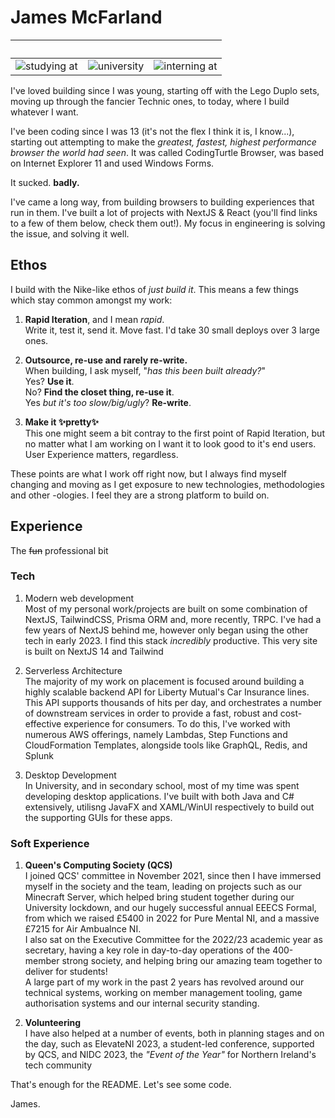 # James McFarland

&nbsp;| &nbsp; | &nbsp;
:-------:|:-------:|:-------:
![studying at](https://img.shields.io/badge/studying_at-qub-red) |   ![university](https://img.shields.io/badge/year-placement-blue) | ![interning at](https://img.shields.io/badge/interning_at-liberty_IT-yellow)


I've loved building since I was young, starting off with the Lego Duplo sets, moving up through the fancier Technic ones, to today, where I build whatever I want.

I've been coding since I was 13 (it's not the flex I think it is, I know...), starting out attempting to make the *greatest, fastest, highest performance browser the world had seen*. It was called CodingTurtle Browser, was based on Internet Explorer 11 and used Windows Forms.

It sucked. **badly.**

I've came a long way, from building browsers to building experiences that run in them. I've built a lot of projects with NextJS & React (you'll find links to a few of them below, check them out!). My focus in engineering is solving the issue, and solving it well. 

## Ethos

I build with the Nike-like ethos of *just build it*. This means a few things which stay common amongst my work: 

1. **Rapid Iteration**, and I mean *rapid*.\
 Write it, test it, send it. Move fast. I'd take 30 small deploys over 3 large ones.

2. **Outsource, re-use and rarely re-write.** \
When building, I ask myself, "*has this been built already?*"\
    Yes? **Use it**.\
    No? **Find the closet thing, re-use it**. \
    Yes *but it's too slow/big/ugly*? **Re-write**.

3. **Make it ✨pretty✨** \
    This one might seem a bit contray to the first point of Rapid Iteration, but no matter what I am working on I want it to look good to it's end users. User Experience matters, regardless.


These points are what I work off right now, but I always find myself changing and moving as I get exposure to new technologies, methodologies and other -ologies. I feel they are a strong platform to build on.

## Experience

The ~~fun~~ professional bit

### Tech

1. Modern web development \
    Most of my personal work/projects are built on some combination of NextJS, TailwindCSS, Prisma ORM and, more recently, TRPC. I've had a few years of NextJS behind me, however only began using the other tech in early 2023. I find this stack *incredibly* productive. This very site is built on NextJS 14 and Tailwind

2. Serverless Architecture \
    The majority of my work on placement is focused around building a highly scalable backend API for Liberty Mutual's Car Insurance lines. This API supports thousands of hits per day, and orchestrates a number of downstream services in order to provide a fast, robust and cost-effective experience for consumers.
    To do this, I've worked with numerous AWS offerings, namely Lambdas, Step Functions and CloudFormation Templates, alongside tools like GraphQL, Redis, and Splunk

3. Desktop Development \
    In University, and in secondary school, most of my time was spent developing desktop applications. I've built with both Java and C# extensively, utilisng JavaFX and XAML/WinUI respectively to build out the supporting GUIs for these apps. 

### Soft Experience

1. **Queen's Computing Society (QCS)**\
    I joined QCS' committee in November 2021, since then I have immersed myself in the society and the team, leading on projects such as our Minecraft Server, which helped bring student together during our University lockdown, and our hugely successful annual EEECS Formal, from which we raised £5400 in 2022 for Pure Mental NI, and a massive £7215 for Air Ambualnce NI.\
    I also sat on the Executive Committee for the 2022/23 academic year as secretary, having a key role in day-to-day operations of the 400-member strong society, and helping bring our amazing team together to deliver for students!\
    A large part of my work in the past 2 years has revolved around our technical systems, working on member management tooling, game authorisation systems and our internal security standing.

2. **Volunteering**\
    I have also helped at a number of events, both in planning stages and on the day, such as ElevateNI 2023, a student-led conference, supported by QCS, and NIDC 2023, the *"Event of the Year"* for Northern Ireland's tech community


That's enough for the README. Let's see some code.

James.

